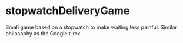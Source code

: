# stopwatchDeliveryGame
Small game based on a stopwatch to make waiting less painful. Similar philosophy as the Google t-rex.
